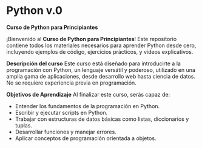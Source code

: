 # Python v.0
**Curso de Python para Principiantes**

¡Bienvenido al **Curso de Python para Principiantes**! Este repositorio contiene todos los materiales necesarios para aprender Python desde cero, incluyendo ejemplos de código, ejercicios prácticos, y videos explicativos.

**Descripción del curso**
Este curso está diseñado para introducirte a la programación con Python, un lenguaje versátil y poderoso, utilizado en una amplia gama de aplicaciones, desde desarrollo web hasta ciencia de datos. No se requiere experiencia previa en programación.

**Objetivos de Aprendizaje**
Al finalizar este curso, serás capaz de:
- Entender los fundamentos de la programación en Python.
- Escribir y ejecutar scripts en Python.
- Trabajar con estructuras de datos básicas como listas, diccionarios y tuplas.
- Desarrollar funciones y manejar errores.
- Aplicar conceptos de programación orientada a objetos.
